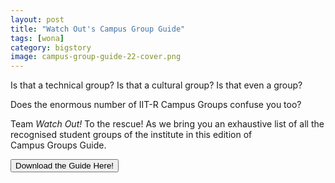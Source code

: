 ```yaml
---
layout: post
title: "Watch Out's Campus Group Guide"
tags: [wona]
category: bigstory
image: campus-group-guide-22-cover.png
---
```


Is that a technical group? Is that a cultural group? Is that even a group?

Does the enormous number of IIT-R Campus Groups confuse you too?

Team _Watch Out!_ To the rescue! As we bring you an exhaustive list of all the recognised student groups of the institute in this edition of Campus Groups Guide.

<a href="https://drive.google.com/file/d/1rt9-TqH0Asmg-V4nN8svN0GDSOuAphYo/view?usp=sharing" style="text-align: center"><button type="button" class="btn btn-primary btn-block btn-lg">Download the Guide Here!</button></a>
